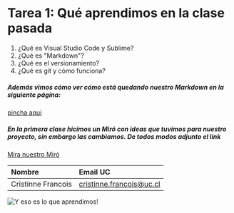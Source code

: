 # Tarea 1: Qué aprendimos en la clase pasada
1. ¿Qué es Visual Studio Code y Sublime?
1. ¿Qué es "Markdown"?
1. ¿Qué es el versionamiento?
1. ¿Qué es git y cómo funciona?
##### Además vimos cómo ver cómo está quedando nuestro Markdown en la siguiente página:
[pincha aquí](https://markdownlivepreview.com/)

##### En la primera clase hicimos un Miró con ideas que tuvimos para nuestro proyecto, sin embargo las cambiamos. De todos modos adjunto el link
[Mira nuestro Miró](https://miro.com/app/board/uXjVMuoRCF4=/)

| Nombre              | Email UC      |
|:--------------------|:--------------|
| Cristinne Francois       | cristinne.francois@uc.cl  |
![Y eso es lo que aprendimos!](https://64.media.tumblr.com/5410cb8072f23218f1bae5f659d60aba/8058df4d8a03ba68-9c/s1280x1920/8af525fcb0ad8d513b99b5a9ba771e05960626be.jpg)
